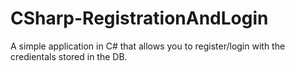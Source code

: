 # CSharp-RegistrationAndLogin
A simple application in C# that allows you to register/login with the credientals stored in the DB.
